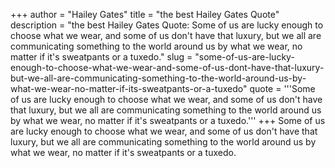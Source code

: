 +++
author = "Hailey Gates"
title = "the best Hailey Gates Quote"
description = "the best Hailey Gates Quote: Some of us are lucky enough to choose what we wear, and some of us don't have that luxury, but we all are communicating something to the world around us by what we wear, no matter if it's sweatpants or a tuxedo."
slug = "some-of-us-are-lucky-enough-to-choose-what-we-wear-and-some-of-us-dont-have-that-luxury-but-we-all-are-communicating-something-to-the-world-around-us-by-what-we-wear-no-matter-if-its-sweatpants-or-a-tuxedo"
quote = '''Some of us are lucky enough to choose what we wear, and some of us don't have that luxury, but we all are communicating something to the world around us by what we wear, no matter if it's sweatpants or a tuxedo.'''
+++
Some of us are lucky enough to choose what we wear, and some of us don't have that luxury, but we all are communicating something to the world around us by what we wear, no matter if it's sweatpants or a tuxedo.
